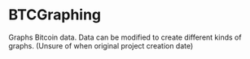 # BTCGraphing
Graphs Bitcoin data.  Data can be modified to create different kinds of graphs.  (Unsure of when original project creation date)
